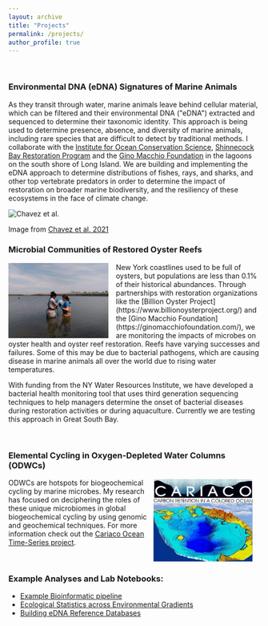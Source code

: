 ```yaml
---
layout: archive
title: "Projects"
permalink: /projects/
author_profile: true
---
```




<br/>

### Environmental DNA (eDNA) Signatures of Marine Animals

As they transit through water, marine animals leave behind cellular material, which can be filtered and their environmental DNA ("eDNA") extracted and sequenced to determine their taxonomic identity. This approach is being used to determine presence, absence, and diversity of marine animals, including rare species that are difficult to detect by traditional methods. I collaborate with the [Institute for Ocean Conservation Science](https://www.oceanconservationscience.org/), [Shinnecock Bay Restoration Program](https://www.shinnecockbay.org/) and the [Gino Macchio Foundation](https://ginomacchiofoundation.com/) in the lagoons on the south shore of Long Island. We are building and implementing the eDNA approach to determine distributions of fishes, rays, and sharks, and other top vertebrate predators in order to determine the impact of restoration on broader marine biodiversity, and the resiliency of these ecosystems in the face of climate change.


![Chavez et al.](https://tos.org/oceanography/assets/images/content/34-2-chavez-f2.jpg)


Image from [Chavez et al. 2021](https://tos.org/oceanography/article/observing-life-in-the-sea-using-environmental-dna)
<br/>

### Microbial Communities of Restored Oyster Reefs
<img align="left" src="/images/Summer2019.jpg" width="200px" style="padding-right: 15px">
New York coastlines used to be full of oysters, but populations are less than 0.1% of their historical abundances. Through partnerships with restoration organizations like the [Billion Oyster Project](https://www.billionoysterproject.org/) and the [Gino Macchio Foundation](https://ginomacchiofoundation.com/), we are monitoring the impacts of microbes on oyster health and oyster reef restoration. Reefs have varying successes and failures. Some of this may be due to bacterial pathogens, which are causing disease in marine animals all over the world due to rising water temperatures. 

With funding from the NY Water Resources Institute, we have developed a bacterial health monitoring tool that uses third generation sequencing techniques to help managers determine the onset of bacterial diseases during restoration activities or during aquaculture. Currently we are testing this approach in Great South Bay. <br/>

<br/>



### Elemental Cycling in Oxygen-Depleted Water Columns (ODWCs)


<img align="right" src="/images/cariaco_logo.jpg" width="200px" style="padding-right: 15px">

ODWCs are hotspots for biogeochemical cycling by marine microbes. My research has focused on deciphering the roles of these unique microbiomes in global biogeochemical cycling by using genomic and geochemical techniques. For more information check out the [Cariaco Ocean Time-Series project](http://imars.marine.usf.edu/cariaco).

<br/>

### Example Analyses and Lab Notebooks:

- [Example Bioinformatic pipeline](https://lizsuter.github.io/files/DADA2_pipeline_SCM_eDNA.nb.html)
- [Ecological Statistics across Environmental Gradients](https://lizsuter.github.io/files/Ecol_Analysis.nb.html)
- [Building eDNA Reference Databases](https://github.com/lizsuter/eDNA-databases)

<br/>